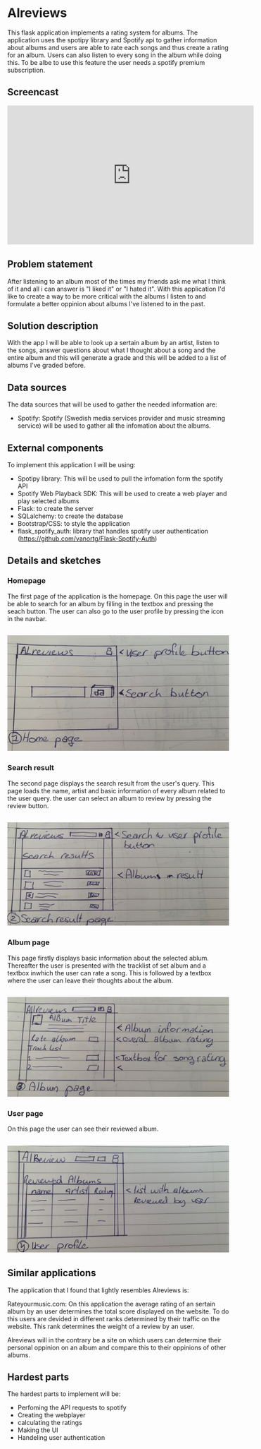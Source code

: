 # Alreviews

This flask application implements a rating system for albums. The application uses the spotipy library and Spotify api to gather information
about albums and users are able to rate each songs and thus create a rating for an album. Users can also listen to every song in the album while doing this. To be albe
to use this feature the user needs a spotify premium subscription.

## Screencast

<iframe width="560" height="315" src="https://www.youtube.com/embed/NejknOsAoTA" frameborder="0" allow="accelerometer; autoplay; encrypted-media; gyroscope; picture-in-picture" allowfullscreen></iframe>

## Problem statement

After listening to an album most of the times my friends ask me what I think of it and all i can answer is "I liked it" or "I hated it". With this application I'd like to create a way to be more critical with the albums I listen to and formulate a better oppinion about albums I've listened to in the past.

## Solution description

With the app I will be able to look up a sertain album by an artist, listen to the songs, answer questions about what I thought about a song and the entire album and this will generate a grade and this will be added to a list of albums I've graded before.

## Data sources

The data sources that will be used to gather the needed information are:

- Spotify: Spotify (Swedish media services provider and music streaming service) will be used to gather all the infomation about the albums.

## External components

To implement this application I will be using:

- Spotipy library: This will be used to pull the infomation form the spotify API
- Spotify Web Playback SDK: This will be used to create a web player and play selected albums
- Flask: to create the server
- SQLalchemy: to create the database
- Bootstrap/CSS: to style the application
- flask_spotify_auth: library that handles spotify user authentication (https://github.com/vanortg/Flask-Spotify-Auth)

## Details and sketches

### Homepage

The first page of the application is the homepage. On this page the user will be able to
search for an album by filling in the textbox and pressing the seach button. The user can also
go to the user profile by pressing the icon in the navbar.

## ![homepage](doc/1.JPG)

### Search result

The second page displays the search result from the user's query. This page loads the name,
artist and basic information of every album related to the user query. the user can select an album
to review by pressing the review button.

## ![search result](doc/2.JPG)

### Album page

This page firstly displays basic information about the selected ablum. Thereafter the user is presented
with the tracklist of set album and a textbox inwhich the user can rate a song. This is followed by
a textbox where the user can leave their thoughts about the album.

## ![Album page](doc/3.JPG)

### User page

On this page the user can see their reviewed album.

## ![User profile](doc/4.JPG)

## Similar applications

The application that I found that lightly resembles Alreviews is:

Rateyourmusic.com: On this application the average rating of an sertain album by an user determines the
total score displayed on the website. To do this users are devided in different ranks determined by their traffic
on the website. This rank determines the weight of a review by an user.

Alreviews will in the contrary be a site on which users can determine their personal oppinion on an album and compare this
to their oppinions of other albums.

## Hardest parts

The hardest parts to implement will be:

- Perfoming the API requests to spotify
- Creating the webplayer
- calculating the ratings
- Making the UI
- Handeling user authentication
